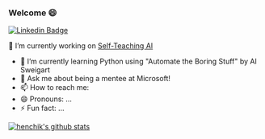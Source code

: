 ### Welcome 😄

[![Linkedin Badge](https://img.shields.io/badge/-Chen%20Stanilovsky-blue?style=flat-square&logo=Linkedin&logoColor=white&link=https://www.linkedin.com/in/chen-stanilovsky/)]()


🔭 I’m currently working on [Self-Teaching AI](https://github.com/henchik/Learning-CS-AI-ML/projects/1)
- 🌱 I’m currently learning Python using "Automate the Boring Stuff" by Al Sweigart
- 💬 Ask me about being a mentee at Microsoft! 
- 📫 How to reach me: 
- 😄 Pronouns: ...
- ⚡ Fun fact: ...

[![henchik's github stats](https://github-readme-stats.vercel.app/api?username=henchik)](https://github.com/henchik)
